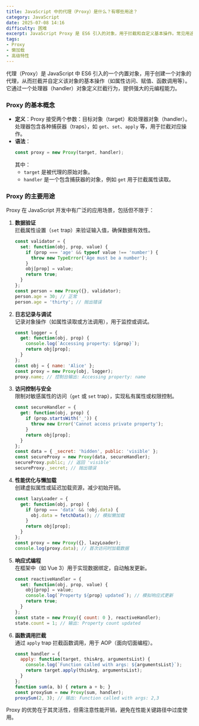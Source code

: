 ```yaml
---
title: JavaScript 中的代理（Proxy）是什么？有哪些用途？
category: JavaScript
date: 2025-07-08 14:16
difficulty: 困难
excerpt: JavaScript Proxy 是 ES6 引入的对象，用于拦截和自定义基本操作。常见用途包括数据验证、日志记录、访问控制等。
tags:
- Proxy
- 懒加载
- 高级特性
---
```

代理（Proxy）是 JavaScript 中 ES6 引入的一个内置对象，用于创建一个对象的代理，从而拦截并自定义该对象的基本操作（如属性访问、赋值、函数调用等）。它通过一个处理器（handler）对象定义拦截行为，提供强大的元编程能力。

### Proxy 的基本概念

- **定义**：Proxy 接受两个参数：目标对象（target）和处理器对象（handler）。处理器包含各种捕获器（traps），如 `get`、`set`、`apply` 等，用于拦截对应操作。
- **语法**：
  ```javascript
  const proxy = new Proxy(target, handler);
  ```
  其中：
  - `target` 是被代理的原始对象。
  - `handler` 是一个包含捕获器的对象，例如 `get` 用于拦截属性读取。

### Proxy 的主要用途

Proxy 在 JavaScript 开发中有广泛的应用场景，包括但不限于：

1. **数据验证**  
   拦截属性设置（`set` trap）来验证输入值，确保数据有效性。
   ```javascript
   const validator = {
     set: function(obj, prop, value) {
       if (prop === 'age' && typeof value !== 'number') {
         throw new TypeError('Age must be a number');
       }
       obj[prop] = value;
       return true;
     }
   };
   const person = new Proxy({}, validator);
   person.age = 30; // 正常
   person.age = 'thirty'; // 抛出错误
   ```

2. **日志记录与调试**  
   记录对象操作（如属性读取或方法调用），用于监控或调试。
   ```javascript
   const logger = {
     get: function(obj, prop) {
       console.log(`Accessing property: ${prop}`);
       return obj[prop];
     }
   };
   const obj = { name: 'Alice' };
   const proxy = new Proxy(obj, logger);
   proxy.name; // 控制台输出: Accessing property: name
   ```

3. **访问控制与安全**  
   限制对敏感属性的访问（`get` 或 `set` trap），实现私有属性或权限控制。
   ```javascript
   const secureHandler = {
     get: function(obj, prop) {
       if (prop.startsWith('_')) {
         throw new Error('Cannot access private property');
       }
       return obj[prop];
     }
   };
   const data = { _secret: 'hidden', public: 'visible' };
   const secureProxy = new Proxy(data, secureHandler);
   secureProxy.public; // 返回 'visible'
   secureProxy._secret; // 抛出错误
   ```

4. **性能优化与懒加载**  
   创建虚拟属性或延迟加载资源，减少初始开销。
   ```javascript
   const lazyLoader = {
     get: function(obj, prop) {
       if (prop === 'data' && !obj.data) {
         obj.data = fetchData(); // 模拟懒加载
       }
       return obj[prop];
     }
   };
   const proxy = new Proxy({}, lazyLoader);
   console.log(proxy.data); // 首次访问时加载数据
   ```

5. **响应式编程**  
   在框架中（如 Vue 3）用于实现数据绑定，自动触发更新。
   ```javascript
   const reactiveHandler = {
     set: function(obj, prop, value) {
       obj[prop] = value;
       console.log(`Property ${prop} updated`); // 模拟响应式更新
       return true;
     }
   };
   const state = new Proxy({ count: 0 }, reactiveHandler);
   state.count = 1; // 输出: Property count updated
   ```

6. **函数调用拦截**  
   通过 `apply` trap 拦截函数调用，用于 AOP（面向切面编程）。
   ```javascript
   const handler = {
     apply: function(target, thisArg, argumentsList) {
       console.log(`Function called with args: ${argumentsList}`);
       return target.apply(thisArg, argumentsList);
     }
   };
   function sum(a, b) { return a + b; }
   const proxySum = new Proxy(sum, handler);
   proxySum(2, 3); // 输出: Function called with args: 2,3
   ```

Proxy 的优势在于其灵活性，但需注意性能开销，避免在性能关键路径中过度使用。
